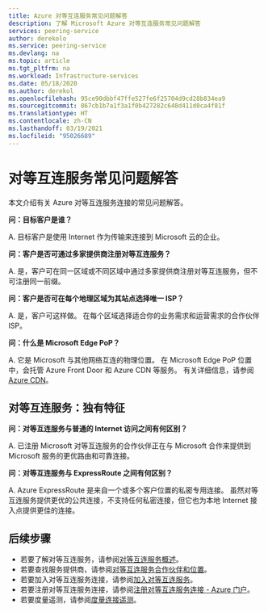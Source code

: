 ```yaml
---
title: Azure 对等互连服务常见问题解答
description: 了解 Microsoft Azure 对等互连服务常见问题解答
services: peering-service
author: derekolo
ms.service: peering-service
ms.devlang: na
ms.topic: article
ms.tgt_pltfrm: na
ms.workload: Infrastructure-services
ms.date: 05/18/2020
ms.author: derekol
ms.openlocfilehash: 95ce90dbbf47ffe527fe6f25704d9cd28b834ea9
ms.sourcegitcommit: 867cb1b7a1f3a1f0b427282c648d411d0ca4f81f
ms.translationtype: HT
ms.contentlocale: zh-CN
ms.lasthandoff: 03/19/2021
ms.locfileid: "95026689"
---
```

# <a name="peering-service-faq"></a>对等互连服务常见问题解答

本文介绍有关 Azure 对等互连服务连接的常见问题解答。


**问：目标客户是谁？**

A. 目标客户是使用 Internet 作为传输来连接到 Microsoft 云的企业。

**问：客户是否可通过多家提供商注册对等互连服务？** 

A. 是，客户可在同一区域或不同区域中通过多家提供商注册对等互连服务，但不可注册同一前缀。

**问：客户是否可在每个地理区域为其站点选择唯一 ISP？**

A. 是，客户可这样做。 在每个区域选择适合你的业务需求和运营需求的合作伙伴 ISP。

**问：什么是 Microsoft Edge PoP？**

A. 它是 Microsoft 与其他网络互连的物理位置。 在 Microsoft Edge PoP 位置中，会托管 Azure Front Door 和 Azure CDN 等服务。 有关详细信息，请参阅 [Azure CDN](../cdn/cdn-features.md)。

## <a name="peering-service-unique-characteristics"></a>对等互连服务：独有特征

**问：对等互连服务与普通的 Internet 访问之间有何区别？**

A. 已注册 Microsoft 对等互连服务的合作伙伴正在与 Microsoft 合作来提供到 Microsoft 服务的更优路由和可靠连接。  

**问：对等互连服务与 ExpressRoute 之间有何区别？**

A. Azure ExpressRoute 是来自一个或多个客户位置的私密专用连接。 虽然对等互连服务提供更优的公共连接，不支持任何私密连接，但它也为本地 Internet 接入点提供更佳的连接。

## <a name="next-steps"></a>后续步骤

- 若要了解对等互连服务，请参阅[对等互连服务概述](about.md)。
- 若要查找服务提供商，请参阅[对等互连服务合作伙伴和位置](location-partners.md)。
- 若要加入对等互连服务连接，请参阅[加入对等互连服务](onboarding-model.md)。
- 若要注册对等互连服务连接，请参阅[注册对等互连服务连接 - Azure 门户](azure-portal.md)。
- 若要度量遥测，请参阅[度量连接遥测](measure-connection-telemetry.md)。